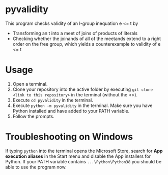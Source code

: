 # pyvalidity 
This program checks validity of an l-group inequation e <= t by
  - Transforming an t into a meet of joins of products of literals
  - Checking whether the joinands of all of the meetands extend to a right order on the free group, which yields a counterexample to validity of e <= t

# Usage
  1. Open a terminal.
  2. Clone your repository into the active folder by executing `git clone <link to this repository>` in the terminal (without the <>).
  3. Execute `cd pyvalidity` in the terminal.
  4. Execute `python -m pyvalidity` in the terminal. Make sure you have Python installed and have added to
  your PATH variable.
  5. Follow the prompts.
  
# Troubleshooting on Windows
If typing `python` into the terminal opens the Microsoft Store, search for **App execution aliases** in the Start menu and disable the App installers for Python. If your PATH variable contains `...\Python\Python38` you should be able to use the program now.
